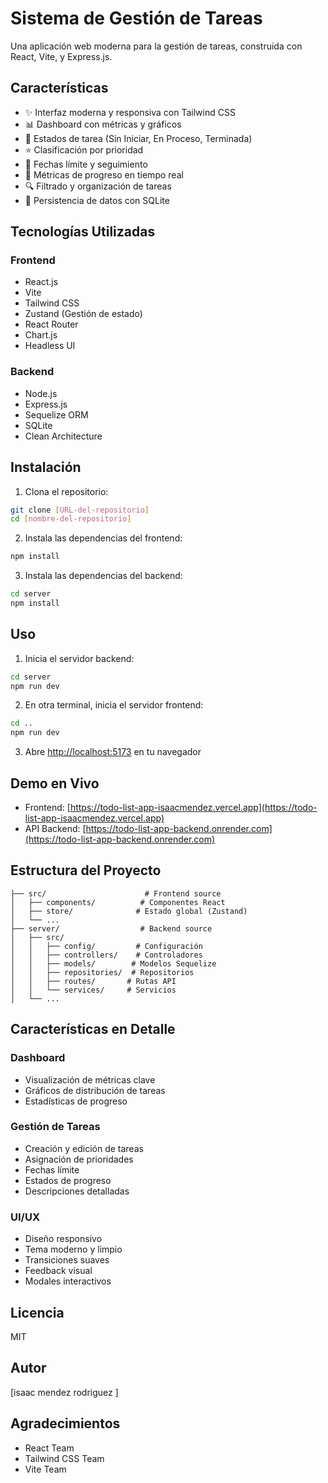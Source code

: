 # Sistema de Gestión de Tareas

Una aplicación web moderna para la gestión de tareas, construida con React, Vite, y Express.js.

## Características

- ✨ Interfaz moderna y responsiva con Tailwind CSS
- 📊 Dashboard con métricas y gráficos
- 🔄 Estados de tarea (Sin Iniciar, En Proceso, Terminada)
- ⭐ Clasificación por prioridad
- 📅 Fechas límite y seguimiento
- 🎯 Métricas de progreso en tiempo real
- 🔍 Filtrado y organización de tareas
- 💾 Persistencia de datos con SQLite

## Tecnologías Utilizadas

### Frontend
- React.js
- Vite
- Tailwind CSS
- Zustand (Gestión de estado)
- React Router
- Chart.js
- Headless UI

### Backend
- Node.js
- Express.js
- Sequelize ORM
- SQLite
- Clean Architecture

## Instalación

1. Clona el repositorio:
```bash
git clone [URL-del-repositorio]
cd [nombre-del-repositorio]
```

2. Instala las dependencias del frontend:
```bash
npm install
```

3. Instala las dependencias del backend:
```bash
cd server
npm install
```

## Uso

1. Inicia el servidor backend:
```bash
cd server
npm run dev
```

2. En otra terminal, inicia el servidor frontend:
```bash
cd ..
npm run dev
```

3. Abre [http://localhost:5173](http://localhost:5173) en tu navegador

## Demo en Vivo

- Frontend: [https://todo-list-app-isaacmendez.vercel.app](https://todo-list-app-isaacmendez.vercel.app)
- API Backend: [https://todo-list-app-backend.onrender.com](https://todo-list-app-backend.onrender.com)

## Estructura del Proyecto

```
├── src/                      # Frontend source
│   ├── components/          # Componentes React
│   ├── store/              # Estado global (Zustand)
│   └── ...
├── server/                  # Backend source
│   ├── src/
│   │   ├── config/         # Configuración
│   │   ├── controllers/    # Controladores
│   │   ├── models/        # Modelos Sequelize
│   │   ├── repositories/  # Repositorios
│   │   ├── routes/       # Rutas API
│   │   └── services/     # Servicios
│   └── ...
```

## Características en Detalle

### Dashboard
- Visualización de métricas clave
- Gráficos de distribución de tareas
- Estadísticas de progreso

### Gestión de Tareas
- Creación y edición de tareas
- Asignación de prioridades
- Fechas límite
- Estados de progreso
- Descripciones detalladas

### UI/UX
- Diseño responsivo
- Tema moderno y limpio
- Transiciones suaves
- Feedback visual
- Modales interactivos

## Licencia

MIT

## Autor

[isaac mendez rodriguez ]

## Agradecimientos

- React Team
- Tailwind CSS Team
- Vite Team
